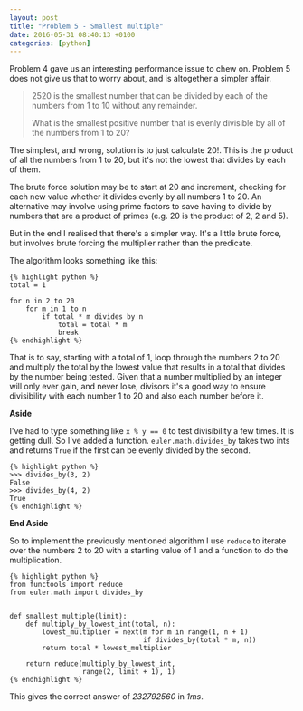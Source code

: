 ```yaml
---
layout: post
title: "Problem 5 - Smallest multiple"
date: 2016-05-31 08:40:13 +0100
categories: [python]
---
```


Problem 4 gave us an interesting performance issue to chew on. Problem 5 does not
give us that to worry about, and is altogether a simpler affair.

> 2520 is the smallest number that can be divided by each of the numbers from
> 1 to 10 without any remainder.
> 
>What is the smallest positive number that is evenly divisible by all of the
> numbers from 1 to 20?

The simplest, and wrong, solution is to just calculate 20!. This is the product
of all the numbers from 1 to 20, but it's not the lowest that divides by each
of them.

The brute force solution may be to start at 20 and increment, checking for each new
value whether it divides evenly by all numbers 1 to 20. An alternative may involve
using prime factors to save having to divide by numbers that are a product of
primes (e.g. 20 is the product of 2, 2 and 5).

But in the end I realised that there's a simpler way. It's a little brute force,
but involves brute forcing the multiplier rather than the predicate.

The algorithm looks something like this:

    {% highlight python %}
    total = 1

    for n in 2 to 20
        for m in 1 to n
            if total * m divides by n
                total = total * m
                break
    {% endhighlight %}

That is to say, starting with a total of 1, loop through the numbers 2 to 20 and
multiply the total by the lowest value that results in a total that divides by the
number being tested. Given that a number multiplied by an integer will only
ever gain, and never lose, divisors it's a good way to ensure divisibility with
each number 1 to 20 and also each number before it.

**Aside**

I've had to type something like `x % y == 0` to test divisibility a few times. It
is getting dull. So I've added a function. `euler.math.divides_by` takes two ints
and returns `True` if the first can be evenly divided by the second.

    {% highlight python %}
    >>> divides_by(3, 2)
    False
    >>> divides_by(4, 2)
    True
    {% endhighlight %}
    
**End Aside**

So to implement the previously mentioned algorithm I use `reduce` to iterate
over the numbers 2 to 20 with a starting value of 1 and a function to do the
multiplication.

    {% highlight python %}
    from functools import reduce
    from euler.math import divides_by


    def smallest_multiple(limit):
        def multiply_by_lowest_int(total, n):
            lowest_multiplier = next(m for m in range(1, n + 1)
                                     if divides_by(total * m, n))
            return total * lowest_multiplier

        return reduce(multiply_by_lowest_int,
                      range(2, limit + 1), 1)
    {% endhighlight %}

This gives the correct answer of *232792560* in *1ms*.
